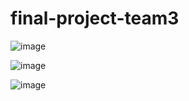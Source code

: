 # final-project-team3

![image](https://user-images.githubusercontent.com/64256460/86617129-b7f93a00-bfae-11ea-90b5-4f84591bc2a9.png)

![image](https://user-images.githubusercontent.com/64256460/86617227-d95a2600-bfae-11ea-8424-80728af05f24.png)

![image](https://user-images.githubusercontent.com/64256460/86617295-ed9e2300-bfae-11ea-8493-4e9095141900.png)

